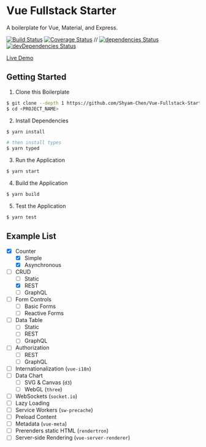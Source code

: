 # Vue Fullstack Starter

A boilerplate for Vue, Material, and Express.

[![Build Status](https://img.shields.io/circleci/project/Shyam-Chen/Vue-Fullstack-Starter/master.svg)](https://circleci.com/gh/Shyam-Chen/Vue-Fullstack-Starter)
[![Coverage Status](https://img.shields.io/codecov/c/github/Shyam-Chen/Vue-Fullstack-Starter/master.svg)](https://codecov.io/gh/Shyam-Chen/Vue-Fullstack-Starter)
 //
[![dependencies Status](https://david-dm.org/Shyam-Chen/Vue-Fullstack-Starter/status.svg)](https://david-dm.org/Shyam-Chen/Vue-Fullstack-Starter)
[![devDependencies Status](https://david-dm.org/Shyam-Chen/Vue-Fullstack-Starter/dev-status.svg)](https://david-dm.org/Shyam-Chen/Vue-Fullstack-Starter?type=dev)

[Live Demo](https://vue-by-example.firebaseapp.com/)

## Getting Started

1. Clone this Boilerplate

```bash
$ git clone --depth 1 https://github.com/Shyam-Chen/Vue-Fullstack-Starter <PROJECT_NAME>
$ cd <PROJECT_NAME>
```

2. Install Dependencies

```bash
$ yarn install

# then install types
$ yarn typed
```

3. Run the Application

```bash
$ yarn start
```

4. Build the Application

```bash
$ yarn build
```

5. Test the Application

```bash
$ yarn test
```

## Example List

* [x] Counter
  * [x] Simple
  * [x] Asynchronous
* [ ] CRUD
  * [ ] Static
  * [x] REST
  * [ ] GraphQL
* [ ] Form Controls
  * [ ] Basic Forms
  * [ ] Reactive Forms
* [ ] Data Table
  * [ ] Static
  * [ ] REST
  * [ ] GraphQL
* [ ] Authorization
  * [ ] REST
  * [ ] GraphQL
* [ ] Internationalization (`vue-i18n`)
* [ ] Data Chart
  * [ ] SVG & Canvas (`d3`)
  * [ ] WebGL (`three`)
* [ ] WebSockets (`socket.io`)
* [ ] Lazy Loading
* [ ] Service Workers (`sw-precache`)
* [ ] Preload Content
* [ ] Metadata (`vue-meta`)
* [ ] Prerenders static HTML (`rendertron`)
* [ ] Server-side Rendering (`vue-server-renderer`)

